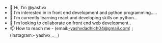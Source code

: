 - 👋 Hi, I’m @yashvx
- 👀 I’m interested in in front end development and python programming.....
- 🌱 I’m currently learning react and developing skills on python...
- 💞️ I’m looking to collaborate on front end web development..
- 📫 How to reach me - (email:-yashvdadhich04@gmail.com) ; (instagram:- yashvx_.__)

<!---
yashvx/yashvx is a ✨ special ✨ repository because its `README.md` (this file) appears on your GitHub profile.
You can click the Preview link to take a look at your changes.
--->

